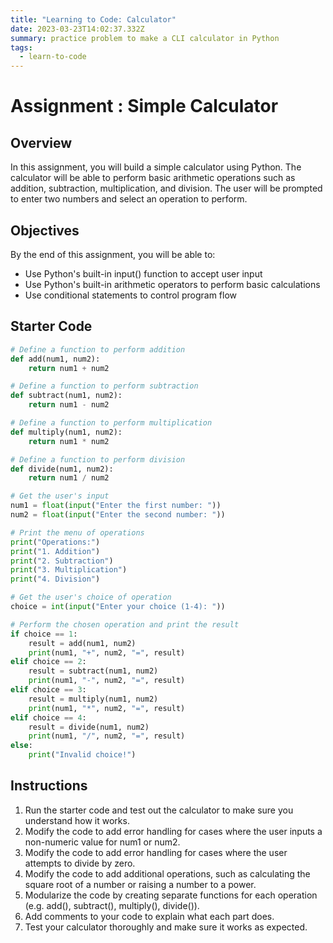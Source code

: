 ```yaml
---
title: "Learning to Code: Calculator"
date: 2023-03-23T14:02:37.332Z
summary: practice problem to make a CLI calculator in Python
tags:
  - learn-to-code
---
```

# Assignment : Simple Calculator
## Overview
In this assignment, you will build a simple calculator using Python. The calculator will be able to perform basic arithmetic operations such as addition, subtraction, multiplication, and division. The user will be prompted to enter two numbers and select an operation to perform.

## Objectives
By the end of this assignment, you will be able to:

- Use Python's built-in input() function to accept user input
- Use Python's built-in arithmetic operators to perform basic calculations
- Use conditional statements to control program flow

## Starter Code
```python
# Define a function to perform addition
def add(num1, num2):
    return num1 + num2

# Define a function to perform subtraction
def subtract(num1, num2):
    return num1 - num2

# Define a function to perform multiplication
def multiply(num1, num2):
    return num1 * num2

# Define a function to perform division
def divide(num1, num2):
    return num1 / num2

# Get the user's input
num1 = float(input("Enter the first number: "))
num2 = float(input("Enter the second number: "))

# Print the menu of operations
print("Operations:")
print("1. Addition")
print("2. Subtraction")
print("3. Multiplication")
print("4. Division")

# Get the user's choice of operation
choice = int(input("Enter your choice (1-4): "))

# Perform the chosen operation and print the result
if choice == 1:
    result = add(num1, num2)
    print(num1, "+", num2, "=", result)
elif choice == 2:
    result = subtract(num1, num2)
    print(num1, "-", num2, "=", result)
elif choice == 3:
    result = multiply(num1, num2)
    print(num1, "*", num2, "=", result)
elif choice == 4:
    result = divide(num1, num2)
    print(num1, "/", num2, "=", result)
else:
    print("Invalid choice!")
```
## Instructions
1. Run the starter code and test out the calculator to make sure you understand how it works.
2. Modify the code to add error handling for cases where the user inputs a non-numeric value for num1 or num2.
3. Modify the code to add error handling for cases where the user attempts to divide by zero.
4. Modify the code to add additional operations, such as calculating the square root of a number or raising a number to a power.
5. Modularize the code by creating separate functions for each operation (e.g. add(), subtract(), multiply(), divide()).
6. Add comments to your code to explain what each part does.
7. Test your calculator thoroughly and make sure it works as expected.